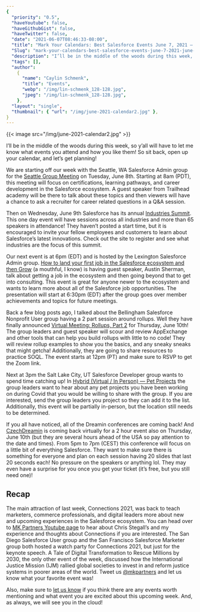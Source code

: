 ```yaml
---
{
  "priority": "0.5",
  "haveYoutube": false,
  "haveGithubGist": false,
  "haveTwitter": false,
  "date": "2021-06-07T08:46:33-08:00",
  "title": "Mark Your Calendars: Best Salesforce Events June 7, 2021 — June 11, 2021",
  "Slug": "mark-your-calendars-best-salesforce-events-june-7-2021-june-11-2021",
  "description": "I’ll be in the middle of the woods during this week, so y’all will have to let me know what events you attend and how you like them! So...",
  "tags": [],
  "author":
    {
      "name": "Caylin Schmenk",
      "title": "Events",
      "webp": "/img/lin-schmenk_128-128.jpg",
      "jpeg": "/img/lin-schmenk_128-128.jpg",
    },
  "layout": "single",
  "thumbnail": { "url": "/img/june-2021-calendar2.jpg" },
}
---
```


{{< image src="/img/june-2021-calendar2.jpg" >}}

I’ll be in the middle of the woods during this week, so y’all will have to let me know what events you attend and how you like them! So sit back, open up your calendar, and let’s get planning!

We are starting off our week with the Seattle, WA Salesforce Admin group for the [Seattle Group Meeting](https://trailblazercommunitygroups.com/events/details/salesforce-salesforce-admin-group-seattle-united-states-presents-june-8th-seattle-group-meeting/) on Tuesday, June 8th. Starting at 8am (PDT), this meeting will focus on certifications, learning pathways, and career development in the Salesforce ecosystem. A guest speaker from Trailhead academy will be there to talk about these topics and then viewers will have a chance to ask a recruiter for career related questions in a Q&A session.

Then on Wednesday, June 9th Salesforce has its annual [Industries Summit](https://invite.salesforce.com/industriessummit/SFWebsite). This one day event will have sessions across all industries and more than 65 speakers in attendance! They haven’t posted a start time, but it is encouraged to invite your fellow employees and customers to learn about Salesforce’s latest innovations. Check out the site to register and see what industries are the focus of this summit.

Our next event is at 6pm (EDT) and is hosted by the Lexington Salesforce Admin group. [How to land your first job in the Salesforce ecosystem and then Grow](https://trailblazercommunitygroups.com/events/details/salesforce-salesforce-admin-group-lexington-united-states-presents-how-to-land-your-first-job-in-the-salesforce-ecosystem-and-then-grow-presented-by-austin-sherman/) (a mouthful, I know) is having guest speaker, Austin Sherman, talk about getting a job in the ecosystem and then going beyond that to get into consulting. This event is great for anyone newer to the ecosystem and wants to learn more about all of the Salesforce job opportunities. The presentation will start at 6:30pm (EDT) after the group goes over member achievements and topics for future meetings.

Back a few blog posts ago, I talked about the Bellingham Salesforce Nonprofit User group having a 2 part session around rollups. Well they have finally announced [Virtual Meeting: Rollups, Part 2](https://trailblazercommunitygroups.com/events/details/salesforce-salesforce-nonprofit-user-group-bellingham-united-states-presents-virtual-meeting-rollups-part-2-take-2/) for Thursday, June 10th! The group leaders and guest speaker will scour and review AppExchange and other tools that can help you build rollups with little to no code! They will review rollup examples to show you the basics, and any sneaky sneaks that might getcha! Additionally, they are going to share resources to practice SOQL. The event starts at 12pm (PT) and make sure to RSVP to get the Zoom link.

Next at 3pm the Salt Lake City, UT Salesforce Developer group wants to spend time catching up! In [Hybrid (Virtual / In Person) — Pet Projects](https://trailblazercommunitygroups.com/events/details/salesforce-salesforce-developer-group-salt-lake-city-united-states-presents-hybrid-virtual-in-person-pet-projects/) the group leaders want to hear about any pet projects you have been working on during Covid that you would be willing to share with the group. If you are interested, send the group leaders you project so they can add it to the list. Additionally, this event will be partially in-person, but the location still needs to be determined.

If you all have noticed, all of the Dreamin conferences are coming back! And [CzechDreamin](https://czechdreamin.com/) is coming back virtually for a 2 hour event also on Thursday, June 10th (but they are several hours ahead of the USA so pay attention to the date and times). From 5pm to 7pm (CEST) this conference will focus on a little bit of everything Salesforce. They want to make sure there is something for everyone and plan on each session having 20 slides that last 20 seconds each! No pressure on the speakers or anything lol. They may even have a surprise for you once you get your ticket (it’s free, but you still need one)!

## Recap

The main attraction of last week, Connections 2021, was back to teach marketers, commerce professionals, and digital leaders more about new and upcoming experiences in the Salesforce ecosystem. You can head over to [MK Partners Youtube page](https://youtu.be/k0o251Q7PrQ) to hear about Chris Stegall’s and my experience and thoughts about Connections if you are interested. The San Diego Salesforce User group and the San Francisco Salesforce Marketer group both hosted a watch party for Connections 2021, but just for the keynote speech. A Tale of Digital Transformation to Rescue Millions by 2030, the only other event of the week, discussed how the International Justice Mission (IJM) rallied global societies to invest in and reform justice systems in poorer areas of the world. Tweet us [@mkpartners](http://www.twitter.com/mkpartners) and let us know what your favorite event was!

Also, make sure to [let us know](https://appexchange.salesforce.com/appxConsultingListingDetail?listingId=a0N30000001gF9jEAE&utm_source=mkp&utm_medium=referral&utm_campaign=logigear-mkp-tpp) if you think there are any events worth mentioning and what event you are excited about this upcoming week. And, as always, we will see you in the cloud!
